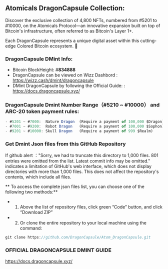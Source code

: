 ## **Atomicals DragonCapsule Collection:**

Discover the exclusive collection of 4,800 NFTs, numbered from #5201 to #10000, on the Atomicals Protocol—an innovative expansion built on top of Bitcoin's infrastructure, often referred to as Bitcoin's Layer 1+.

Each DragonCapsule represents a unique digital asset within this cutting-edge Colored Bitcoin ecosystem. 🎉

###  DragonCapsule DMint Info: 
- Bitcoin BlockHeight: #**834888**
- DragonCapsule can be viewed on Wizz Dashbord : https://wizz.cash/dmint/dragoncapsule
- DMint DragonCapsule by following the Official Guide: : https://docs.dragoncapsule.xyz/



###  DragonCapsule Dmint Number Range（#5210 ~ #10000） and ARC-20 token payment rules:
```js 
- #5201 ~ #7000:  Nature Dragon  (Require a payment of 100,000 $Dragon)
- #7001 ~ #9200:  Robot Dragon   (Require a payment of 100,000 $Sophon)
- #9201 ~ #10000: Skull Dragon   (Require a payment of 999 $Realm)
```


###  Get Dmint Json files from this GitHub Repository

If github alert ："Sorry, we had to truncate this directory to 1,000 files. 801 entries were omitted from the list. Latest commit info may be omitted." indicates a limitation of GitHub's web interface, which does not display directories with more than 1,000 files. This does not affect the repository's contents, which include all files.

** To access the complete json files list, you can choose one of the following two methods:**

- 1. Above the list of repository files, click green “Code” button, and click “Download ZIP”
- 2. Or clone the entire repository to your local machine using the command:
```js 
git clone https://github.com/DragonCapsule/Atom_DragonCapsule.git
```


### OFFICIAL DRAGONCAPSULE DMINT GUIDE 
https://docs.dragoncapsule.xyz/
